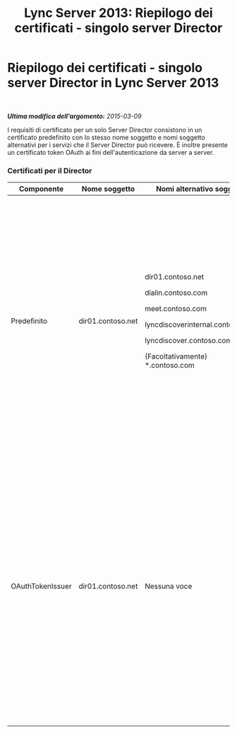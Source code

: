 ﻿---
title: 'Lync Server 2013: Riepilogo dei certificati - singolo server Director'
TOCTitle: Riepilogo dei certificati - singolo server Director
ms:assetid: 1b769a76-cbf3-46e9-a955-f6cde5faff93
ms:mtpsurl: https://technet.microsoft.com/it-it/library/JJ204720(v=OCS.15)
ms:contentKeyID: 49299838
ms.date: 08/24/2015
mtps_version: v=OCS.15
ms.translationtype: HT
---

# Riepilogo dei certificati - singolo server Director in Lync Server 2013

 

_**Ultima modifica dell'argomento:** 2015-03-09_

I requisiti di certificato per un solo Server Director consistono in un certificato predefinito con lo stesso nome soggetto e nomi soggetto alternativi per i servizi che il Server Director può ricevere. È inoltre presente un certificato token OAuth ai fini dell'autenticazione da server a server.

### Certificati per il Director

<table>
<colgroup>
<col style="width: 25%" />
<col style="width: 25%" />
<col style="width: 25%" />
<col style="width: 25%" />
</colgroup>
<thead>
<tr class="header">
<th>Componente</th>
<th>Nome soggetto</th>
<th>Nomi alternativo soggetto</th>
<th>Commenti</th>
</tr>
</thead>
<tbody>
<tr class="odd">
<td><p>Predefinito</p></td>
<td><p>dir01.contoso.net</p></td>
<td><p>dir01.contoso.net</p>
<p>dialin.contoso.com</p>
<p>meet.contoso.com</p>
<p>lyncdiscoverinternal.contoso.com</p>
<p>lyncdiscover.contoso.com</p>
<p>(Facoltativamente) *.contoso.com</p></td>
<td><p>I certificati per Server Director possono essere richiesti presso un'autorità di certificazione gestita internamente, o presso un'autorità di certificazione pubblica.</p>
<p>Il Server Director risponde alle richieste del proxy inverso nel perimetro, o dal server perimetrale. I client interni non utilizzano il Server Director.</p>
<p>In alternativa, una voce con caratteri jolly per gli URL semplici</p></td>
</tr>
<tr class="even">
<td><p>OAuthTokenIssuer</p></td>
<td><p>dir01.contoso.net</p></td>
<td><p>Nessuna voce</p></td>
<td>

> [!IMPORTANT]
> La lunghezza minima della chiave è pari a 1024, ma si potrebbe ricevere un messaggio che informa che la lunghezza minima consigliata è pari a 2048 bit.


<p>Il certificato OAuthTokenIssuer è un certificato a finalità singola, per l'autenticazione dei server in un ambiente a larga scala, e può essere richiesto a un'autorità di certificazione interna o pubblica. Questo certificato è obbligatorio.</p>
<p></p></td>
</tr>
</tbody>
</table>

